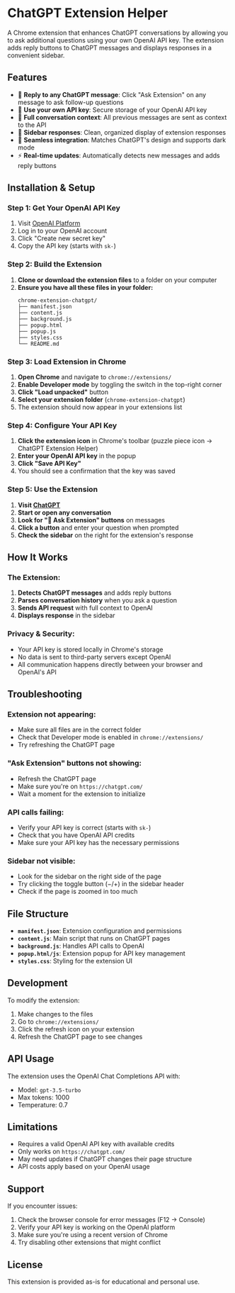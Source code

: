 # ChatGPT Extension Helper

A Chrome extension that enhances ChatGPT conversations by allowing you to ask additional questions using your own OpenAI API key. The extension adds reply buttons to ChatGPT messages and displays responses in a convenient sidebar.

## Features

- 🤖 **Reply to any ChatGPT message**: Click "Ask Extension" on any message to ask follow-up questions
- 🔑 **Use your own API key**: Secure storage of your OpenAI API key
- 📝 **Full conversation context**: All previous messages are sent as context to the API
- 📱 **Sidebar responses**: Clean, organized display of extension responses
- 🎨 **Seamless integration**: Matches ChatGPT's design and supports dark mode
- ⚡ **Real-time updates**: Automatically detects new messages and adds reply buttons

## Installation & Setup

### Step 1: Get Your OpenAI API Key

1. Visit [OpenAI Platform](https://platform.openai.com/api-keys)
2. Log in to your OpenAI account
3. Click "Create new secret key"
4. Copy the API key (starts with `sk-`)

### Step 2: Build the Extension

1. **Clone or download the extension files** to a folder on your computer
2. **Ensure you have all these files in your folder:**
   ```
   chrome-extension-chatgpt/
   ├── manifest.json
   ├── content.js
   ├── background.js
   ├── popup.html
   ├── popup.js
   ├── styles.css
   └── README.md
   ```

### Step 3: Load Extension in Chrome

1. **Open Chrome** and navigate to `chrome://extensions/`
2. **Enable Developer mode** by toggling the switch in the top-right corner
3. **Click "Load unpacked"** button
4. **Select your extension folder** (`chrome-extension-chatgpt`)
5. The extension should now appear in your extensions list

### Step 4: Configure Your API Key

1. **Click the extension icon** in Chrome's toolbar (puzzle piece icon → ChatGPT Extension Helper)
2. **Enter your OpenAI API key** in the popup
3. **Click "Save API Key"**
4. You should see a confirmation that the key was saved

### Step 5: Use the Extension

1. **Visit [ChatGPT](https://chatgpt.com/)**
2. **Start or open any conversation**
3. **Look for "🤖 Ask Extension" buttons** on messages
4. **Click a button** and enter your question when prompted
5. **Check the sidebar** on the right for the extension's response

## How It Works

### The Extension:
1. **Detects ChatGPT messages** and adds reply buttons
2. **Parses conversation history** when you ask a question
3. **Sends API request** with full context to OpenAI
4. **Displays response** in the sidebar

### Privacy & Security:
- Your API key is stored locally in Chrome's storage
- No data is sent to third-party servers except OpenAI
- All communication happens directly between your browser and OpenAI's API

## Troubleshooting

### Extension not appearing:
- Make sure all files are in the correct folder
- Check that Developer mode is enabled in `chrome://extensions/`
- Try refreshing the ChatGPT page

### "Ask Extension" buttons not showing:
- Refresh the ChatGPT page
- Make sure you're on `https://chatgpt.com/`
- Wait a moment for the extension to initialize

### API calls failing:
- Verify your API key is correct (starts with `sk-`)
- Check that you have OpenAI API credits
- Make sure your API key has the necessary permissions

### Sidebar not visible:
- Look for the sidebar on the right side of the page
- Try clicking the toggle button (−/+) in the sidebar header
- Check if the page is zoomed in too much

## File Structure

- **`manifest.json`**: Extension configuration and permissions
- **`content.js`**: Main script that runs on ChatGPT pages
- **`background.js`**: Handles API calls to OpenAI
- **`popup.html/js`**: Extension popup for API key management
- **`styles.css`**: Styling for the extension UI

## Development

To modify the extension:

1. Make changes to the files
2. Go to `chrome://extensions/`
3. Click the refresh icon on your extension
4. Refresh the ChatGPT page to see changes

## API Usage

The extension uses the OpenAI Chat Completions API with:
- Model: `gpt-3.5-turbo`
- Max tokens: 1000
- Temperature: 0.7

## Limitations

- Requires a valid OpenAI API key with available credits
- Only works on `https://chatgpt.com/`
- May need updates if ChatGPT changes their page structure
- API costs apply based on your OpenAI usage

## Support

If you encounter issues:

1. Check the browser console for error messages (F12 → Console)
2. Verify your API key is working on the OpenAI platform
3. Make sure you're using a recent version of Chrome
4. Try disabling other extensions that might conflict

## License

This extension is provided as-is for educational and personal use.